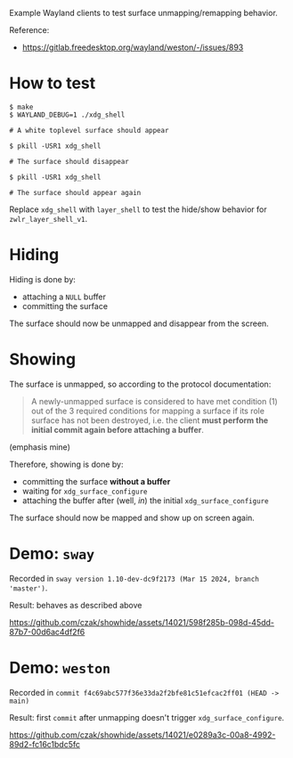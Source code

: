 Example Wayland clients to test surface unmapping/remapping behavior.

Reference:
* https://gitlab.freedesktop.org/wayland/weston/-/issues/893

# How to test

```shell
$ make
$ WAYLAND_DEBUG=1 ./xdg_shell

# A white toplevel surface should appear

$ pkill -USR1 xdg_shell

# The surface should disappear

$ pkill -USR1 xdg_shell

# The surface should appear again
```

Replace `xdg_shell` with `layer_shell` to test the hide/show behavior
for `zwlr_layer_shell_v1`.

# Hiding

Hiding is done by:

* attaching a `NULL` buffer 
* committing the surface

The surface should now be unmapped and disappear from the screen.

# Showing

The surface is unmapped, so according to the protocol documentation:

> A newly-unmapped surface is considered to have met condition (1) out
> of the 3 required conditions for mapping a surface if its role surface
> has not been destroyed, i.e. the client **must perform the initial commit
> again before attaching a buffer**.

(emphasis mine)

Therefore, showing is done by:

* committing the surface **without a buffer**
* waiting for `xdg_surface_configure`
* attaching the buffer after (well, _in_) the initial `xdg_surface_configure`

The surface should now be mapped and show up on screen again.

# Demo: `sway`

Recorded in `sway version 1.10-dev-dc9f2173 (Mar 15 2024, branch 'master')`.

Result: behaves as described above

https://github.com/czak/showhide/assets/14021/598f285b-098d-45dd-87b7-00d6ac4df2f6

# Demo: `weston`

Recorded in `commit f4c69abc577f36e33da2f2bfe81c51efcac2ff01 (HEAD -> main)`

Result: first `commit` after unmapping doesn't trigger `xdg_surface_configure`.

https://github.com/czak/showhide/assets/14021/e0289a3c-00a8-4992-89d2-fc16c1bdc5fc




